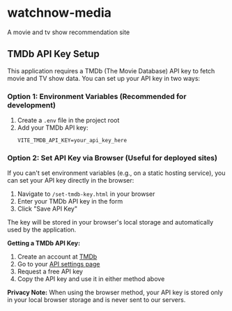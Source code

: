 # watchnow-media
A movie and tv show recommendation site

## TMDb API Key Setup

This application requires a TMDb (The Movie Database) API key to fetch movie and TV show data. You can set up your API key in two ways:

### Option 1: Environment Variables (Recommended for development)

1. Create a `.env` file in the project root
2. Add your TMDb API key:
   ```
   VITE_TMDB_API_KEY=your_api_key_here
   ```

### Option 2: Set API Key via Browser (Useful for deployed sites)

If you can't set environment variables (e.g., on a static hosting service), you can set your API key directly in the browser:

1. Navigate to `/set-tmdb-key.html` in your browser
2. Enter your TMDb API key in the form
3. Click "Save API Key"

The key will be stored in your browser's local storage and automatically used by the application.

**Getting a TMDb API Key:**
1. Create an account at [TMDb](https://www.themoviedb.org/)
2. Go to your [API settings page](https://www.themoviedb.org/settings/api)
3. Request a free API key
4. Copy the API key and use it in either method above

**Privacy Note:** When using the browser method, your API key is stored only in your local browser storage and is never sent to our servers.
